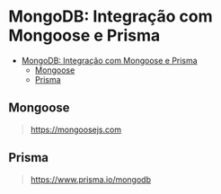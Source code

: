 # MongoDB: Integração com Mongoose e Prisma

- [MongoDB: Integração com Mongoose e Prisma](#mongodb-integração-com-mongoose-e-prisma)
  - [Mongoose](#mongoose)
  - [Prisma](#prisma)

## Mongoose

> https://mongoosejs.com

## Prisma

> https://www.prisma.io/mongodb